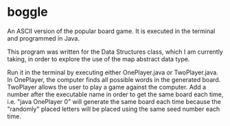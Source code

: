 boggle
======

An ASCII version of the popular board game. It is executed in the terminal and programmed in Java.

This program was written for the Data Structures class, which I am currently taking, in order to explore the use of the
map abstract data type. 

Run it in the terminal by executing either OnePlayer.java or TwoPlayer.java. In OnePlayer, the
computer finds all possible words in the generated board. TwoPlayer allows the user to play a game against the computer.
Add a number after the executable name in order to get the same board each time, i.e. "java OnePlayer 0" will generate
the same board each time because the "randomly" placed letters will be placed using the same seed number each time.
